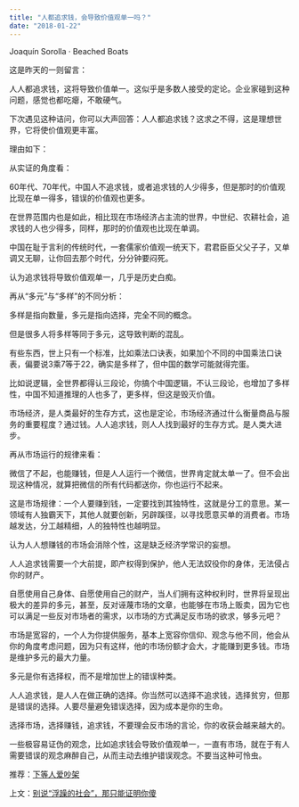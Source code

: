 ```yaml
---
title: "人都追求钱，会导致价值观单一吗？"
date: "2018-01-22"
---
```


Joaquín Sorolla · Beached Boats

这是昨天的一则留言：

人人都追求钱，这将导致价值单一。这似乎是多数人接受的定论。企业家碰到这种问题，感觉也都吃瘪，不敢硬气。

下次遇见这种诘问，你可以大声回答：人人都追求钱？这求之不得，这是理想世界，它将使价值观更丰富。

理由如下：

从实证的角度看：

60年代、70年代，中国人不追求钱，或者追求钱的人少得多，但是那时的价值观比现在单一得多，错误的价值观也更多。

在世界范围内也是如此，相比现在市场经济占主流的世界，中世纪、农耕社会，追求钱的人也少得多，同样，那时的价值观也比现在单调。

中国在耻于言利的传统时代，一套儒家价值观一统天下，君君臣臣父父子子，又单调又无聊，让你回去那个时代，分分钟要闷死。

认为追求钱将导致价值观单一，几乎是历史白痴。

再从“多元”与“多样”的不同分析：

多样是指向数量，多元是指向选择，完全不同的概念。

但是很多人将多样等同于多元，这导致判断的混乱。

有些东西，世上只有一个标准，比如乘法口诀表，如果加个不同的中国乘法口诀表，偏要说3乘7等于22，确实是多样了，但中国的数学可能就得完蛋。

比如说逻辑，全世界都得认三段论，你搞个中国逻辑，不认三段论，也增加了多样性，中国不知道推理的人也多了，更多样，但这是毁灭价值。

市场经济，是人类最好的生存方式，这也是定论，市场经济通过什么衡量商品与服务的重要程度？通过钱。人人追求钱，则人人找到最好的生存方式。是人类大进步。

再从市场运行的规律来看：

微信了不起，也能赚钱，但是人人运行一个微信，世界肯定就太单一了。但不会出现这种情况，就算把微信的所有代码都送你，你也运行不起来。

这是市场规律：一个人要赚到钱，一定要找到其独特性，这就是分工的意思。某一领域有人独霸天下，其他人就要创新，另辟蹊径，以寻找愿意买单的消费者。市场越发达，分工越精细，人的独特性也越明显。

认为人人想赚钱的市场会消除个性，这是缺乏经济学常识的妄想。

人人追求钱需要一个大前提，即产权得到保护，他人无法奴役你的身体，无法侵占你的财产。

自愿使用自己身体、自愿使用自己的财产，当人们拥有这种权利时，世界将呈现出极大的差异的多元，甚至，反对诬蔑市场的文章，也能够在市场上贩卖，因为它也可以满足一些反对市场者的需求，以市场的方式满足反市场的欲求，够多元吧？

市场是宽容的，一个人为你提供服务，基本上宽容你信仰、观念与他不同，他会从你的角度考虑问题，因为只有这样，他的市场份额才会大，才能赚到更多钱。市场是维护多元的最大力量。

多元是你有选择权，而不是增加世上的错误种类。

人人追求钱，是人人在做正确的选择。你当然可以选择不追求钱，选择贫穷，但那是错误的选择。人要尽量避免错误选择，因为成本是你的生命。

选择市场，选择赚钱，追求钱，不要理会反市场的言论，你的收获会越来越大的。

一些极容易证伪的观念，比如追求钱会导致价值观单一，一直有市场，就在于有人需要错误的观念麻醉自己，从而主动去维护错误观念。不要当这种可怜虫。

推荐：[下等人爱吵架](http://mp.weixin.qq.com/s?__biz=MjM5NDU0Mjk2MQ==&mid=2651624808&idx=1&sn=0963935704bfc4d60c24cc1cb677f637&chksm=bd7e11768a0998607df74d88347e3071532fbac32f7c1020b9c5b2bdfa0ccbd9877296abc880&scene=21#wechat_redirect)

上文：[别说“浮躁的社会”，那只能证明你傻](http://mp.weixin.qq.com/s?__biz=MjM5NDU0Mjk2MQ==&mid=2651625243&idx=1&sn=b59b251756324d579462c30b78ae357d&chksm=bd7e13058a099a13e2a6b6416cc5916025c8bfceee2368846d51578b6b6cacbb8f09c93b2019&scene=21#wechat_redirect)
